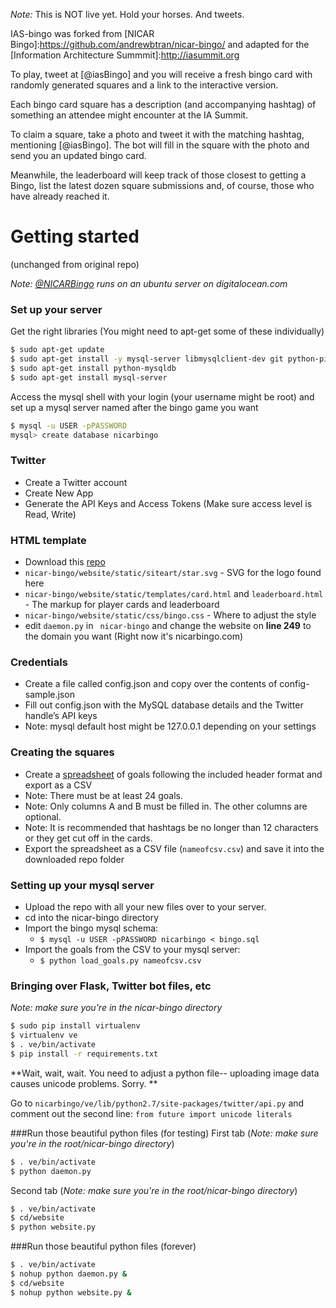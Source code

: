 *Note:* This is NOT live yet. Hold your horses. And tweets.

IAS-bingo was forked from [NICAR Bingo]:https://github.com/andrewbtran/nicar-bingo/ and adapted for the [Information Architecture Summmit]:http://iasummit.org

To play, tweet at [@iasBingo] and you will receive a fresh bingo card with randomly generated squares and a link to the interactive version. 

Each bingo card square has a description (and accompanying hashtag) of something an attendee might encounter at the IA Summit.

To claim a square, take a photo and tweet it with the matching hashtag, mentioning [@iasBingo]. The bot will fill in the square with the photo and send you an updated bingo card. 

Meanwhile, the leaderboard will keep track of those closest to getting a Bingo, list the latest dozen square submissions and, of course, those who have already reached it.

# Getting started
(unchanged from original repo)

*Note: [@NICARBingo] runs on an ubuntu server on digitalocean.com*

### Set up your server
Get the right libraries (You might need to apt-get some of these individually)
```sh
$ sudo apt-get update
$ sudo apt-get install -y mysql-server libmysqlclient-dev git python-pip python-dev phantomjs
$ sudo apt-get install python-mysqldb
$ sudo apt-get install mysql-server
```
Access the mysql shell with your login (your username might be root) and set up a mysql server named after the bingo game you want

```sh
$ mysql -u USER -pPASSWORD
mysql> create database nicarbingo
```
### Twitter
- Create a Twitter account
- Create New App
- Generate the API Keys and Access Tokens (Make sure access level is Read, Write)

### HTML template
- Download this [repo]
- ```nicar-bingo/website/static/siteart/star.svg``` - SVG for the logo found here
- ```nicar-bingo/website/static/templates/card.html``` and ```leaderboard.html``` - The markup for player cards and leaderboard
- ```nicar-bingo/website/static/css/bingo.css``` - Where to adjust the style
- edit ```daemon.py``` in ``` nicar-bingo``` and change the website on **line 249** to the domain you want (Right now it's nicarbingo.com)

### Credentials
- Create a file called config.json and copy over the contents of config-sample.json
- Fill out config.json with the MySQL database details and the Twitter handle’s API keys
- Note: mysql default host might be 127.0.0.1 depending on your settings

### Creating the squares
- Create a [spreadsheet] of goals following the included header format and export as a CSV
- Note: There must be at least 24 goals.
- Note: Only columns A and B must be filled in. The other columns are optional.
- Note: It is recommended that hashtags be no longer than 12 characters or they get cut off in the cards.
- Export the spreadsheet as a CSV file (```nameofcsv.csv```) and save it into the downloaded repo folder

### Setting up your mysql server
- Upload the repo with all your new files over to your server.
- cd into the nicar-bingo directory
- Import the bingo mysql schema: 
    - ```$ mysql -u USER -pPASSWORD nicarbingo < bingo.sql```
- Import the goals from the CSV to your mysql server:
    - ```$ python load_goals.py nameofcsv.csv```

### Bringing over Flask, Twitter bot files, etc
*Note: make sure you're in the nicar-bingo directory*
```sh
$ sudo pip install virtualenv
$ virtualenv ve
$ . ve/bin/activate
$ pip install -r requirements.txt
```
**Wait, wait, wait. You need to adjust a python file-- uploading image data causes unicode problems. Sorry. **

Go to ```nicarbingo/ve/lib/python2.7/site-packages/twitter/api.py``` and comment out the second line: ```from future import unicode literals```

###Run those beautiful python files (for testing)
First tab
(*Note: make sure you're in the root/nicar-bingo directory*)
```sh
$ . ve/bin/activate
$ python daemon.py
```
Second tab
(*Note: make sure you're in the root/nicar-bingo directory*)
```sh
$ . ve/bin/activate
$ cd/website
$ python website.py
```
###Run those beautiful python files (forever)
```sh
$ . ve/bin/activate
$ nohup python daemon.py &
$ cd/website
$ nohup python website.py &
```

[Daniel McLaughlin]:http://www.twitter.com/mclaughlin
[David Putney]:http://www.twitter.com/putneydm
[Andrew Ba Tran]:http://www.twitter.com/abtran
[@NICARBingo]:http://www.twitter.com/nicarbingo
[experiment]:https://github.com/danielsmc/twitter-bingo
[hackathon]:https://blog.twitter.com/2014/hacking-journalism-at-the-mit-media-lab
[wrote]:http://hackingjournalism.challengepost.com/submissions/24265-news-bingo
[@mbtabingo]:http://www.twitter.com/mbtabingo
[leaderboard]:http://nicarbingo.com:5000/leaderboard
[new app]:https://apps.twitter.com
[spreadsheet]:https://docs.google.com/spreadsheets/d/1Ywr7XJ2QQVSeAvDBAfIo87fUYaVgj0NbOn5d4XkXMmA/edit?usp=sharing
[repo]:https://github.com/andrewbtran/nicar-bingo/archive/master.zip
